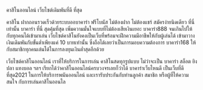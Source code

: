 คาสิโนออนไลน์ เว็บไซต์เดิมพันที่ดี ที่สุด

คาสิโน ฝากถอนรวดเร็วด้วยระบบออบาคาร่า ฟรีโบนัส ไม่ต้องฝาก ไม่ต้องแชร์ สมัครง่ายนิดเดียว ที่นี่เท่านั้น
บาคาร่า ที่นี่ สุดคุ้มที่สุด เพิ่มความมั่นใจแบบที่ไม่ต้องเสียเงินเยอะ บาคาร่า888 จนเกินไปให้กับทุกคนได้เข้ามาเล่น เว็บไซต์คาสิโนยังคงเป็นเว็บที่พร้อมจะฝึกความมีอาชีพให้กับผู้เล่นได้ เข้ามาวางเงินเดิมพันกับขั้นต่ำเพียงแค่ 10 บาทเท่านั้น ซึ่งถือได้เลยว่าเป็นการมอบความต้องการ บาคาร่า168 ให้กับสมาชิกทุกคนเล่นได้ในการลงทุนเงินต่ำสุดอีกด้วย

เว็บไซต์คาสิโนออนไลน์ เราที่ให้บริการในการเล่น คาสิโนสดทุกรูปแบบ ไม่ว่าจะเป็น บาคาร่า สล็อต ยิงปลา แทงบอล ฯลฯ เรียกได้ว่าคาสิโนออนไลน์ครบวงจรเลยก็ว่าได้ บาคาร่าเว็บไหนดี เป็นเว็บที่ดีที่สุด2021 ในการให้บริการพนันออนไลน์ และเรารับประกันกับท่านลูกค้า สมาชิก หรือผู้ที่ให้ความสนใจ กับการเล่นคาสิโนออนไล
